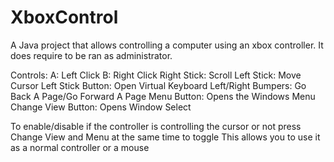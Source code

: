 # XboxControl

A Java project that allows controlling a computer using an xbox controller.
It does require to be ran as administrator.

Controls:
A: Left Click
B: Right Click
Right Stick: Scroll
Left Stick: Move Cursor
Left Stick Button: Open Virtual Keyboard
Left/Right Bumpers: Go Back A Page/Go Forward A Page
Menu Button: Opens the Windows Menu
Change View Button: Opens Window Select

To enable/disable if the controller is controlling the cursor or not press Change View and Menu at the same time to toggle
  This allows you to use it as a normal controller or a mouse
